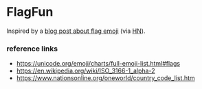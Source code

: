 # FlagFun

Inspired by a [blog post about flag emoji](https://davidamos.dev/why-cant-you-reverse-a-flag-emoji/) (via [HN](https://news.ycombinator.com/item?id=30104292)).

### reference links

- https://unicode.org/emoji/charts/full-emoji-list.html#flags
- https://en.wikipedia.org/wiki/ISO_3166-1_alpha-2
- https://www.nationsonline.org/oneworld/country_code_list.htm

